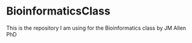 # BioinformaticsClass
This is the repository I am using for the Bioinformatics class by JM Allen PhD

